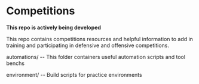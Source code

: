 # Competitions
**This repo is actively being developed**

This repo contains competitions resources and helpful information to add in training and participating in defensive and offensive competitions.

automations/ -- This folder containers useful automation scripts and tool benchs

environment/ -- Build scripts for practice environments
